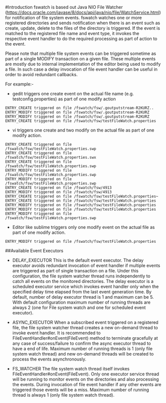 #Introduction
fswatch is based out Java NIO File Watcher (https://docs.oracle.com/javase/8/docs/api/java/nio/file/WatchService.html) for notification of file system events. fswatch watches one or more 
registered directories and sends notification when there is an event such as create, update, delete to the files of the
directory is triggered. If the event is matched to the registered file name and event type, it invokes the respective 
event handler to do the required processing as part of action to the event.

Please note that multiple file system events can be triggered sometime as part of a single MODIFY transaction on a given
file. These multiple events are mostly due to internal implementation of the editor being used to modify a file. In 
such case a delay invocation of file event handler can be useful in order to avoid redundant callbacks.
 
For example:-
* gedit triggers one create event on the actual file name (e.g. testconfig.properties) as part of one modify action
```
ENTRY_CREATE triggered on file /fswatch/fsw/.goutputstream-R2KURZ..
ENTRY_MODIFY triggered on file /fswatch/fsw/.goutputstream-R2KURZ
ENTRY_MODIFY triggered on file /fswatch/fsw/.goutputstream-R2KURZ
ENTRY_CREATE triggered on file /fswatch/fsw/testFileWatch.properties
```
* vi triggers one create and two modify on the actual file as part of one modify action.
```
ENTRY_CREATE triggered on file /fswatch/fsw/testFileWatch.properties.swp
ENTRY_CREATE triggered on file /fswatch/fsw/testFileWatch.properties.swx
ENTRY_CREATE triggered on file /fswatch/fsw/testFileWatch.properties.swp
ENTRY_MODIFY triggered on file /fswatch/fsw/testFileWatch.properties.swp
ENTRY_MODIFY triggered on file /fswatch/fsw/testFileWatch.properties.swp
ENTRY_CREATE triggered on file /fswatch/fsw/4913
ENTRY_MODIFY triggered on file /fswatch/fsw/4913
ENTRY_CREATE triggered on file /fswatch/fsw/testFileWatch.properties~
ENTRY_CREATE triggered on file /fswatch/fsw/testFileWatch.properties
ENTRY_MODIFY triggered on file /fswatch/fsw/testFileWatch.properties
ENTRY_MODIFY triggered on file /fswatch/fsw/testFileWatch.properties
ENTRY_MODIFY triggered on file /fswatch/fsw/testFileWatch.properties.swp
```
* Editor like sublime triggers only one modify event on the actual file as part of one modify action.
```
ENTRY_MODIFY triggered on file /fswatch/fsw/testFileWatch.properties
```
##Available Event Executors
* DELAY_EXECUTOR
This is the default event executor. The delay executor avoids redundant invocation of event handler if multiple events 
are triggered as part of single transaction on a file. Under this configuration, the file system watcher thread runs 
independently to catch all events on the monitored directories. The delay executor is a scheduled executor service
which invokes event handler only when the specified delay time elapsed from the last event generation time. By 
default, number of delay executor thread is 1 and maximum can be 5. With default configuration maximum number of 
running threads are always 2 (one for File system watch and one for scheduled event executor).

* ASYNC_EXECUTOR
When a subscribed event triggered on a registered file, the file system watcher thread creates a new on-demand thread
to invoke event handler. It is recommended to FileEventHandler#onEvent(FileEvent) method to terminate gracefully at any
case of success/failure to confirm the async executor thread to have a end of life. Maximum number of running threads
is 1 (only file system watch thread) and new on-demand threads will be created to process the events asynchronously.

* FS_WATCHER
The file system watch thread itself invokes FileEventHandler#onEvent(FileEvent). Only one executor service thread 
will be running to monitor events on the directories and also processing the events. During invocation of file event 
handler if any other events are triggered those events will be a miss. Maximum number of running thread is always 1 
(only file system watch thread).